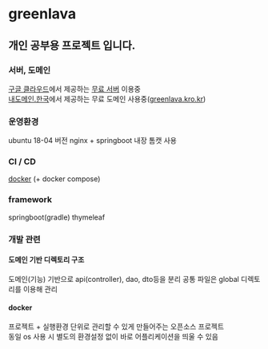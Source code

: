 # greenlava

## 개인 공부용 프로젝트 입니다.

### 서버, 도메인
[구글 클라우드](https://cloud.google.com)에서 제공하는 [무료 서버](https://cloud.google.com/free/docs/free-cloud-features?hl=ko#compute) 이용중   
[내도메인.한국](https://내도메인.한국)에서 제공하는 무료 도메인 사용중([greenlava.kro.kr](http://greenlava.kro.kr))

### 운영환경
ubuntu 18-04 버전
nginx + springboot 내장 톰캣 사용

### CI / CD
[docker](#docker) (+ docker compose)

### framework
springboot(gradle)
thymeleaf

### 개발 관련

#### 도메인 기반 디렉토리 구조
도메인(기능) 기반으로 api(controller), dao, dto등을 분리
공통 파일은 global 디렉토리를 이용해 관리

#### docker
프로젝트 + 실행환경 단위로 관리할 수 있게 만들어주는 오픈소스 프로젝트   
동일 os 사용 시 별도의 환경설정 없이 바로 어플리케이션을 띄울 수 있음
